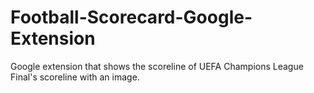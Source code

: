 # Football-Scorecard-Google-Extension
Google extension that shows the scoreline of UEFA Champions League Final's scoreline with an image.
